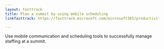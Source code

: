 ```yaml
---
layout: fasttrack
title: Plan a summit by using mobile scheduling
linkfasttrack: https://fasttrack.microsoft.com/microsoft365/productivitylibrary/Plan-a-summit-by-using-mobile-scheduling 

---
```

Use mobile communication and scheduling tools to successfully manage staffing at a summit.